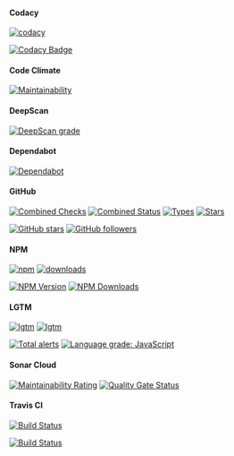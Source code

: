 #### Codacy

[![codacy](https://badgen.net/codacy/grade/d56de445cce64ea399f7234f24b1d870)](https://github.com/r37r0m0d3l/publish_subscribe)

[![Codacy Badge](https://api.codacy.com/project/badge/Grade/d56de445cce64ea399f7234f24b1d870)](https://www.codacy.com/manual/r37r0m0d3l/publish_subscribe?utm_source=github.com&amp;utm_medium=referral&amp;utm_content=r37r0m0d3l/publish_subscribe&amp;utm_campaign=Badge_Grade)

#### Code Climate

[![Maintainability](https://api.codeclimate.com/v1/badges/6b1544ba3a56a4df3e43/maintainability)](https://codeclimate.com/github/r37r0m0d3l/publish_subscribe/maintainability)

#### DeepScan

[![DeepScan grade](https://deepscan.io/api/teams/8453/projects/10649/branches/149674/badge/grade.svg)](https://deepscan.io/dashboard#view=project&tid=8453&pid=10649&bid=149674)

#### Dependabot

[![Dependabot](https://badgen.net/dependabot/r37r0m0d3l/publish_subscribe?&icon=dependabot)](https://github.com/r37r0m0d3l/publish_subscribe)

#### GitHub

[![Combined Checks](https://badgen.net/github/checks/r37r0m0d3l/publish_subscribe?&icon=github)](https://github.com/r37r0m0d3l/publish_subscribe)
[![Combined Status](https://badgen.net/github/status/r37r0m0d3l/publish_subscribe?&icon=github)](https://github.com/r37r0m0d3l/publish_subscribe)
[![Types](https://badgen.net/npm/types/@r37r0m0d3l/publish_subscribe?&icon=typescript)](https://github.com/r37r0m0d3l/publish_subscribe)
[![Stars](https://badgen.net/github/stars/r37r0m0d3l/publish_subscribe?&icon=github&label=stars&color=ffcc33&v=1.4.0)](https://github.com/r37r0m0d3l/publish_subscribe)

[![GitHub stars](https://img.shields.io/github/stars/r37r0m0d3l/publish_subscribe.svg?style=social&label=Star)](https://github.com/r37r0m0d3l/publish_subscribe)
[![GitHub followers](https://img.shields.io/github/followers/r37r0m0d3l.svg?style=social&label=Follow)](https://github.com/r37r0m0d3l)

#### NPM

[![npm](https://badgen.net/npm/v/@r37r0m0d3l/publish_subscribe?&icon=npm)](https://www.npmjs.com/package/@r37r0m0d3l/publish_subscribe)
[![downloads](https://badgen.net/npm/dt/@r37r0m0d3l/publish_subscribe?&icon=terminal)](https://www.npmjs.com/package/@r37r0m0d3l/publish_subscribe)

[![NPM Version](https://img.shields.io/npm/v/@r37r0m0d3l/publish_subscribe.svg?style=flat)](https://www.npmjs.com/package/r37r0m0d3l/publish_subscribe)
[![NPM Downloads](https://img.shields.io/npm/dt/@r37r0m0d3l/publish_subscribe.svg?style=flat)](https://www.npmjs.com/package/@r37r0m0d3l/publish_subscribe)

#### LGTM

[![lgtm](https://badgen.net/lgtm/langs/g/r37r0m0d3l/publish_subscribe?&icon=lgtm)](https://github.com/r37r0m0d3l/publish_subscribe)
[![lgtm](https://badgen.net/lgtm/grade/g/r37r0m0d3l/publish_subscribe?&icon=lgtm)](https://github.com/r37r0m0d3l/publish_subscribe)

[![Total alerts](https://img.shields.io/lgtm/alerts/g/r37r0m0d3l/publish_subscribe.svg?logo=lgtm&logoWidth=18)](https://lgtm.com/projects/g/r37r0m0d3l/publish_subscribe/alerts/)
[![Language grade: JavaScript](https://img.shields.io/lgtm/grade/javascript/g/r37r0m0d3l/publish_subscribe.svg?logo=lgtm&logoWidth=18)](https://lgtm.com/projects/g/r37r0m0d3l/publish_subscribe/context:javascript)

#### Sonar Cloud

[![Maintainability Rating](https://sonarcloud.io/api/project_badges/measure?project=r37r0m0d3l_publish_subscribe&metric=sqale_rating)](https://sonarcloud.io/dashboard?id=r37r0m0d3l_publish_subscribe)
[![Quality Gate Status](https://sonarcloud.io/api/project_badges/measure?project=r37r0m0d3l_publish_subscribe&metric=alert_status)](https://sonarcloud.io/dashboard?id=r37r0m0d3l_publish_subscribe)

#### Travis CI

[![Build Status](https://badgen.net/travis/r37r0m0d3l/publish_subscribe?&icon=travis)](https://travis-ci.org/r37r0m0d3l/publish_subscribe)

[![Build Status](https://travis-ci.org/r37r0m0d3l/publish_subscribe.svg?branch=master)](https://travis-ci.org/r37r0m0d3l/publish_subscribe)
